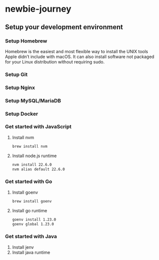 # newbie-journey

## Setup your development environment

### Setup Homebrew
Homebrew is the easiest and most flexible way to install the UNIX tools Apple didn’t include with macOS. It can also install software not packaged for your Linux distribution without requiring sudo.

### Setup Git

### Setup Nginx

### Setup MySQL/MariaDB

### Setup Docker

### Get started with JavaScript
1. Install nvm
   ```bash
   brew install nvm
   ```
2. Install node.js runtime
   ```bash
   nvm install 22.6.0
   nvm alias default 22.6.0
   ```

### Get started with Go
1. Install goenv
   ```bash
   brew install goenv
   ```
2. Install go runtime
   ```bash
   goenv install 1.23.0
   goenv global 1.23.0
   ```

### Get started with Java
1. Install jenv
2. Install java runtime
